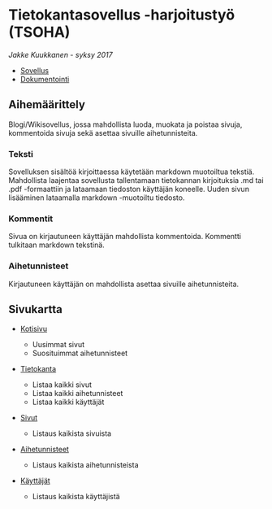 # Tietokantasovellus -harjoitustyö (TSOHA)
*Jakke Kuukkanen - syksy 2017*

 - [Sovellus](http://kolbe.eu-central-1.elasticbeanstalk.com/)
 - [Dokumentointi](https://github.com/kuujakke/kolbe/blob/master/doc/dokumentaatio.pdf)

## Aihemäärittely
Blogi/Wikisovellus, jossa mahdollista luoda, muokata ja poistaa sivuja, kommentoida sivuja sekä asettaa sivuille aihetunnisteita.

### Teksti
Sovelluksen sisältöä kirjoittaessa käytetään markdown muotoiltua tekstiä.
Mahdollista laajentaa sovellusta tallentamaan tietokannan kirjoituksia .md tai .pdf -formaattiin ja lataamaan tiedoston käyttäjän koneelle.
Uuden sivun lisääminen lataamalla markdown -muotoiltu tiedosto.

### Kommentit
Sivua on kirjautuneen käyttäjän mahdollista kommentoida.
Kommentti tulkitaan markdown tekstinä.

### Aihetunnisteet
Kirjautuneen käyttäjän on mahdollista asettaa sivuille aihetunnisteita.

## Sivukartta

 - [Kotisivu](http://kolbe.eu-central-1.elasticbeanstalk.com/)
   - Uusimmat sivut
   - Suosituimmat aihetunnisteet

 - [Tietokanta](http://kolbe.eu-central-1.elasticbeanstalk.com/database)
   - Listaa kaikki sivut
   - Listaa kaikki aihetunnisteet
   - Listaa kaikki käyttäjät

 - [Sivut](http://kolbe.eu-central-1.elasticbeanstalk.com/pages)
   - Listaus kaikista sivuista

 - [Aihetunnisteet](http://kolbe.eu-central-1.elasticbeanstalk.com/tags)
   - Listaus kaikista aihetunnisteista

 - [Käyttäjät](http://kolbe.eu-central-1.elasticbeanstalk.com/users)
   - Listaus kaikista käyttäjistä

